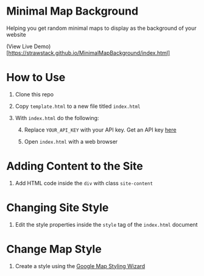 # Minimal Map Background

Helping you get random minimal maps to display as the background of your website

(View Live Demo)[https://strawstack.github.io/MinimalMapBackground/index.html]

# How to Use

1. Clone this repo

2. Copy `template.html` to a new file titled `index.html`

3. With `index.html` do the following:

    4. Replace `YOUR_API_KEY` with your API key. Get an API key [here](https://developers.google.com/maps/documentation/javascript/get-api-key)

    5. Open `index.html` with a web browser

# Adding Content to the Site

1. Add HTML code inside the `div` with class `site-content`

# Changing Site Style

1. Edit the style properties inside the `style` tag of the `index.html` document

# Change Map Style

1. Create a style using the [Google Map Styling Wizard](https://mapstyle.withgoogle.com/) 
